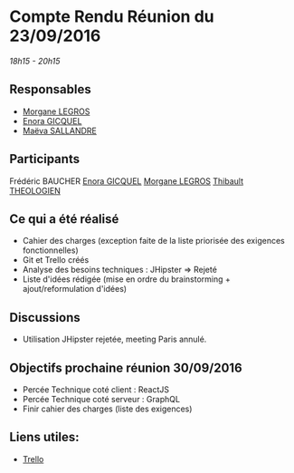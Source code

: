 # Compte Rendu Réunion du 23/09/2016
*18h15 - 20h15*

## Responsables
* [Morgane LEGROS](https://github.com/morgane1806)
* [Enora GICQUEL](https://github.com/Kahmeset)
* [Maëva SALLANDRE](https://github.com/Lueva)


## Participants
Frédéric BAUCHER
[Enora GICQUEL](https://github.com/Kahmeset)
[Morgane LEGROS](https://github.com/morgane1806)
[Thibault THEOLOGIEN](https://github.com/MacBootglass)


## Ce qui a été réalisé
* Cahier des charges (exception faite de la liste priorisée des exigences fonctionnelles)
* Git et Trello créés
* Analyse des besoins techniques : JHipster => Rejeté
* Liste d'idées rédigée (mise en ordre du brainstorming + ajout/reformulation d'idées)

## Discussions
* Utilisation JHipster rejetée, meeting Paris annulé.

## Objectifs prochaine réunion 30/09/2016
* Percée Technique coté client : ReactJS
* Percée Technique coté serveur : GraphQL
* Finir cahier des charges (liste des exigences)

## Liens utiles:
* [Trello](https://trello.com/b/5UbSuHw2/asi-j-m-ennuie)